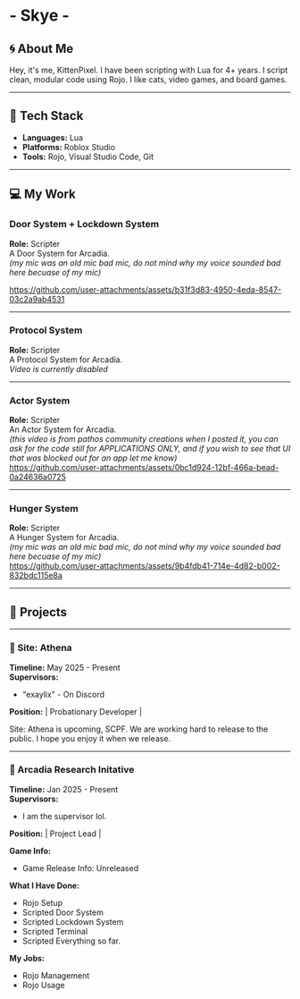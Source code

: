# - Skye - #

## 🌀 About Me

Hey, it's me, KittenPixel. I have been scripting with Lua for 4+ years. I script clean, modular code using Rojo. I like cats, video games, and board games.

---

## 🔧 Tech Stack

- **Languages:** Lua  
- **Platforms:** Roblox Studio  
- **Tools:** Rojo, Visual Studio Code, Git  

---

## 💻 My Work

### Door System + Lockdown System  
**Role:** Scripter  
A Door System for Arcadia.  
*(my mic was an old mic bad mic, do not mind why my voice sounded bad here becuase of my mic)*  

https://github.com/user-attachments/assets/b31f3d83-4950-4eda-8547-03c2a9ab4531

---

### Protocol System  
**Role:** Scripter  
A Protocol System for Arcadia.  
*Video is currently disabled*

---

### Actor System  
**Role:** Scripter  
An Actor System for Arcadia.  
*(this video is from pathos community creations when I posted it, you can ask for the code still for APPLICATIONS ONLY, and if you wish to see that UI that was blocked out for an app let me know)*  
https://github.com/user-attachments/assets/0bc1d924-12bf-466a-bead-0a24636a0725

---

### Hunger System  
**Role:** Scripter  
A Hunger System for Arcadia.  
*(my mic was an old mic bad mic, do not mind why my voice sounded bad here becuase of my mic)*  
https://github.com/user-attachments/assets/9b4fdb41-714e-4d82-b002-832bdc115e8a

---

## 💼 Projects

---

### 📍 Site: Athena  
**Timeline:** May 2025 - Present  
**Supervisors:**  
- "exaylix" - On Discord  

**Position:** | Probationary Developer |  

Site: Athena is upcoming, SCPF. We are working hard to release to the public. I hope you enjoy it when we release.

---

### 📍 Arcadia Research Initative  
**Timeline:** Jan 2025 - Present  
**Supervisors:**  
- I am the supervisor lol.  

**Position:** | Project Lead |  

**Game Info:**  
- Game Release Info: Unreleased  

**What I Have Done:**  
- Rojo Setup  
- Scripted Door System  
- Scripted Lockdown System  
- Scripted Terminal  
- Scripted Everything so far.  

**My Jobs:**  
- Rojo Management  
- Rojo Usage  
